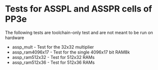 # Tests for ASSPL and ASSPR cells of PP3e

The following tests are toolchain-only test and are not meant to be run on hardware

 * assp_mult - Test for the 32x32 multiplier
 * assp_ram4096x17 - Test for the single 4096x17 bit RAM8k
 * assp_ram512x32 - Test for 512x32 RAMs
 * assp_ram512x36 - Test for 512x36 RAMs

